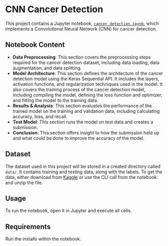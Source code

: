 # CNN Cancer Detection
This project contains a Jupyter notebook, [`cancer_detection.ipynb`](cancer_detection.ipynb), which implements a Convolutional Neural Network (CNN) for cancer detection. 

## Notebook Content

- **Data Preprocessing**: This section covers the preprocessing steps required for the cancer detection dataset, including data loading, data augmentation, and data splitting.
- **Model Architecture**: This section defines the architecture of the cancer detection model using the Keras Sequential API. It includes the layers, activation functions, and regularization techniques used in the model. It also covers the training process of the cancer detection model, including compiling the model, defining the loss function and optimizer, and fitting the model to the training data.
- **Results & Analysis**: This section evaluates the performance of the trained model on the training and validation data, including calculating accuracy, loss, and recall.
- **Test Model**: This section runs the model on test data and creates a submission.
- **Conclusion**: This section offers insight to how the submission held up and what could be done to improve the accuracy of the model.

## Dataset

The dataset used in this project will be stored in a created directory called `data/`. It contains training and testing data, along with the labels. To get the data, either download from [Kaggle](https://www.kaggle.com/competitions/histopathologic-cancer-detection/data) or use the CLI call from the notebook and unzip the file.

## Usage

To run the notebook, open it in Jupyter and execute all cells.

## Requirements

Run the installs within the notebook.